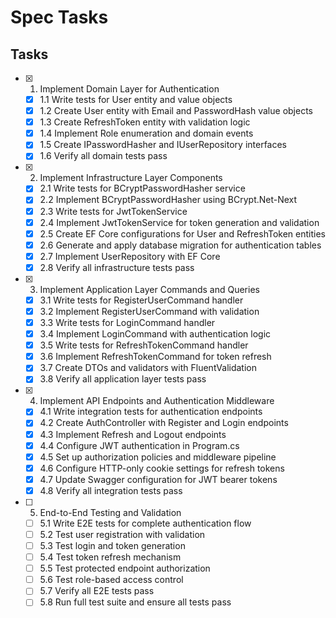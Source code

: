 # Spec Tasks

## Tasks

- [x] 1. Implement Domain Layer for Authentication
  - [x] 1.1 Write tests for User entity and value objects
  - [x] 1.2 Create User entity with Email and PasswordHash value objects
  - [x] 1.3 Create RefreshToken entity with validation logic
  - [x] 1.4 Implement Role enumeration and domain events
  - [x] 1.5 Create IPasswordHasher and IUserRepository interfaces
  - [x] 1.6 Verify all domain tests pass

- [x] 2. Implement Infrastructure Layer Components
  - [x] 2.1 Write tests for BCryptPasswordHasher service
  - [x] 2.2 Implement BCryptPasswordHasher using BCrypt.Net-Next
  - [x] 2.3 Write tests for JwtTokenService
  - [x] 2.4 Implement JwtTokenService for token generation and validation
  - [x] 2.5 Create EF Core configurations for User and RefreshToken entities
  - [x] 2.6 Generate and apply database migration for authentication tables
  - [x] 2.7 Implement UserRepository with EF Core
  - [x] 2.8 Verify all infrastructure tests pass

- [x] 3. Implement Application Layer Commands and Queries
  - [x] 3.1 Write tests for RegisterUserCommand handler
  - [x] 3.2 Implement RegisterUserCommand with validation
  - [x] 3.3 Write tests for LoginCommand handler
  - [x] 3.4 Implement LoginCommand with authentication logic
  - [x] 3.5 Write tests for RefreshTokenCommand handler
  - [x] 3.6 Implement RefreshTokenCommand for token refresh
  - [x] 3.7 Create DTOs and validators with FluentValidation
  - [x] 3.8 Verify all application layer tests pass

- [x] 4. Implement API Endpoints and Authentication Middleware
  - [x] 4.1 Write integration tests for authentication endpoints
  - [x] 4.2 Create AuthController with Register and Login endpoints
  - [x] 4.3 Implement Refresh and Logout endpoints
  - [x] 4.4 Configure JWT authentication in Program.cs
  - [x] 4.5 Set up authorization policies and middleware pipeline
  - [x] 4.6 Configure HTTP-only cookie settings for refresh tokens
  - [x] 4.7 Update Swagger configuration for JWT bearer tokens
  - [x] 4.8 Verify all integration tests pass

- [ ] 5. End-to-End Testing and Validation
  - [ ] 5.1 Write E2E tests for complete authentication flow
  - [ ] 5.2 Test user registration with validation
  - [ ] 5.3 Test login and token generation
  - [ ] 5.4 Test token refresh mechanism
  - [ ] 5.5 Test protected endpoint authorization
  - [ ] 5.6 Test role-based access control
  - [ ] 5.7 Verify all E2E tests pass
  - [ ] 5.8 Run full test suite and ensure all tests pass